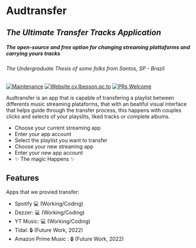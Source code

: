 # Audtransfer
## _The Ultimate Transfer Tracks Application_
##### _The open-source and free option for changing streaming plattaforms and carrying yours tracks_

###### The Undergraduate Thesis of some folks from Santos, SP - Brazil
[![Maintenance](https://img.shields.io/badge/Maintained%3F-yes-green.svg)](https://github.com/brunomistro/audtransfer/graphs/commit-activity) [![Website cv.lbesson.qc.to](https://img.shields.io/website-up-down-green-red/http/cv.lbesson.qc.to.svg)](#) [![PRs Welcome](https://img.shields.io/badge/PRs-welcome-brightgreen.svg?style=flat-square)](https://github.com/brunomistro/audtransfer/pulls)

Audtransfer is an app that is capable of transfering a playlist between differents music streaming plataforms,
that with an beatiful visual interface that helps guide through the transfer process,
this happens with couples clicks and selects of your playslits, liked tracks or complete albums.

- Choose your current streaming app
- Enter your app account
- Select the playlist you want to transfer
- Choose your new streaming app
- Enter your new app account
- ✨ The magic Happens ✨   

## Features
Apps that we provied transfer:

<!-- - Spotify :white_check_mark: (Done) -->
- Spotify 💻 (Working/Coding)
- Dezzer: 💻 (Working/Coding)
- YT Music: 💻 (Working/Coding)
- Tidal: 🔒 (Future Work, 2022)
- Amazon Prime Music : 🔒 (Future Work, 2022)